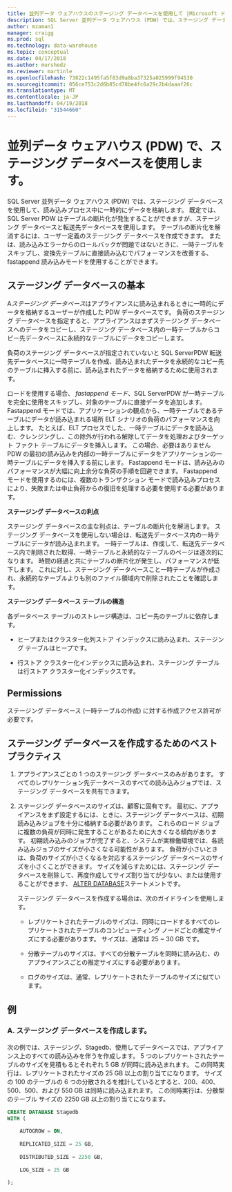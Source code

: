 ```yaml
---
title: 並列データ ウェアハウスのステージング データベースを使用して |Microsoft ドキュメント
description: SQL Server 並列データ ウェアハウス (PDW) では、ステージング データベースを使用して、読み込みプロセス中に一時的にデータを格納します。
author: mzaman1
manager: craigg
ms.prod: sql
ms.technology: data-warehouse
ms.topic: conceptual
ms.date: 04/17/2018
ms.author: murshedz
ms.reviewer: martinle
ms.openlocfilehash: 73822c1495fa5f83d9a8ba37325a025999f94530
ms.sourcegitcommit: 056ce753c2d6b85cd78be4fc6a29c2b4daaaf26c
ms.translationtype: MT
ms.contentlocale: ja-JP
ms.lasthandoff: 04/19/2018
ms.locfileid: "31544660"
---
```

# <a name="using-a-staging-database-in-parallel-data-warehouse-pdw"></a>並列データ ウェアハウス (PDW) で、ステージング データベースを使用します。
SQL Server 並列データ ウェアハウス (PDW) では、ステージング データベースを使用して、読み込みプロセス中に一時的にデータを格納します。 既定では、SQL Server PDW はテーブルの断片化が発生することができますが、ステージング データベースと転送先データベースを使用します。 テーブルの断片化を解消するには、ユーザー定義のステージング データベースを作成できます。 または、読み込みエラーからのロールバックが問題ではないときに、一時テーブルをスキップし、変換先テーブルに直接読み込むでパフォーマンスを改善する、fastappend 読み込みモードを使用することができます。  
  
## <a name="StagingDatabase"></a>ステージング データベースの基本  
A*ステージング データベース*はアプライアンスに読み込まれるときに一時的にデータを格納するユーザーが作成した PDW データベースです。 負荷のステージング データベースを指定すると、アプライアンスはまずステージング データベースへのデータをコピーし、ステージング データベース内の一時テーブルからコピー先データベースに永続的なテーブルにデータをコピーします。  
  
負荷のステージング データベースが指定されていないと SQL ServerPDW 転送先データベースに一時テーブルを作成、読み込まれたデータを永続的なコピー先のテーブルに挿入する前に、読み込まれたデータを格納するために使用されます。  
  
ロードを使用する場合、 *fastappend モード*、SQL ServerPDW が一時テーブルを完全に使用をスキップし、対象のテーブルに直接データを追加します。 Fastappend モードでは、アプリケーションの観点から、一時テーブルであるテーブルにデータが読み込まれる場所 ELT シナリオの負荷のパフォーマンスを向上します。 たとえば、ELT プロセスでした、一時テーブルにデータを読み込む、クレンジングし、この除外が行われる解除してデータを処理およびターゲット ファクト テーブルにデータを挿入します。 この場合、必要はありません PDW の最初の読み込みを内部の一時テーブルにデータをアプリケーションの一時テーブルにデータを挿入する前にします。 Fastappend モードは、読み込みのパフォーマンスが大幅に向上余分な負荷の手順を回避できます。 Fastappend モードを使用するのには、複数のトランザクション モードで読み込みプロセスにより、失敗または中止負荷からの復旧を処理する必要を使用する必要があります。  
  
**ステージング データベースの利点**  
  
ステージング データベースの主な利点は、テーブルの断片化を解消します。 ステージング データベースを使用しない場合は、転送先データベース内の一時テーブルにデータが読み込まれます。 一時テーブルは、作成して、転送先データベース内で削除された取得、一時テーブルと永続的なテーブルのページは逐次的になります。 時間の経過と共にテーブルの断片化が発生し、パフォーマンスが低下します。 これに対し、ステージング データベースこと一時テーブルが作成され、永続的なテーブルよりも別のファイル領域内で削除されたことを確認します。  
  
**ステージング データベース テーブルの構造**  
  
各データベース テーブルのストレージ構造は、コピー先のテーブルに依存します。  
  
-   ヒープまたはクラスター化列ストア インデックスに読み込まれ、ステージング テーブルはヒープです。  
  
-   行ストア クラスター化インデックスに読み込まれ、ステージング テーブルは行ストア クラスター化インデックスです。  
  
## <a name="Permissions"></a>Permissions  
ステージング データベース (一時テーブルの作成) に対する作成アクセス許可が必要です。 

<!-- MISSING LINKS

For more information, see [Grant Permissions to load data](grant-permissions-to-load-data.md).  

-->
  
## <a name="CreatingStagingDatabase"></a>ステージング データベースを作成するためのベスト プラクティス  
  
1.  アプライアンスごとの 1 つのステージング データベースのみがあります。 すべてのレプリケーション先データベースのすべての読み込みジョブでは、ステージング データベースを共有できます。  
  
2.  ステージング データベースのサイズは、顧客に固有です。 最初に、アプライアンスをまず設定するには、ときに、ステージング データベースは、初期読み込みジョブを十分に格納する必要があります。 これらのロード ジョブに複数の負荷が同時に発生することがあるために大きくなる傾向があります。 初期読み込みのジョブが完了すると、システムが実稼働環境では、各読み込みジョブのサイズが小さくなる可能性があります。 負荷が小さいときは、負荷のサイズが小さくなるを対応するステージング データベースのサイズを小さくことができます。 サイズを減らすためには、ステージング データベースを削除して、再度作成してサイズ割り当てが少ない、または使用することができます、 [ALTER DATABASE](../t-sql/statements/alter-database-parallel-data-warehouse.md)ステートメントです。  
  
    ステージング データベースを作成する場合は、次のガイドラインを使用します。  
  
    -   レプリケートされたテーブルのサイズは、同時にロードするすべてのレプリケートされたテーブルのコンピューティング ノードごとの推定サイズにする必要があります。 サイズは、通常は 25 ~ 30 GB です。  
  
    -   分散テーブルのサイズは、すべての分散テーブルを同時に読み込む、のアプライアンスごとの推定サイズにする必要があります。  
  
    -   ログのサイズは、通常、レプリケートされたテーブルのサイズに似ています。  
  
## <a name="Examples"></a>例  
  
### <a name="a-create-a-staging-database"></a>A. ステージング データベースを作成します。 
次の例では、ステージング、Stagedb、使用してデータベースでは、アプライアンス上のすべての読み込みを伴うを作成します。 5 つのレプリケートされたテーブルのサイズを見積もるとそれぞれ 5 GB が同時に読み込まれます。 この同時実行は、レプリケートされたサイズの 25 GB 以上の割り当てになります。 サイズの 100 のテーブルの 6 つの分散されるを推計しているとすると、200、400、500、500、および 550 GB は同時に読み込まれます。 この同時実行は、分散型のテーブル サイズの 2250 GB 以上の割り当てになります。  
  
```sql  
CREATE DATABASE Stagedb  
WITH (  
  
    AUTOGROW = ON,  
  
    REPLICATED_SIZE = 25 GB,  
  
    DISTRIBUTED_SIZE = 2250 GB,  
  
    LOG_SIZE = 25 GB  
  
);  
```  

<!-- MISSING LINKS
 
## See Also  
[Common metadata query examples](metadata-query-examples.md)  

-->
  
